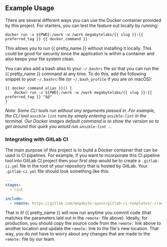 ## Example Usage

There are several different ways you can use the Docker container provided by this project. For starters, you can test the feature out locally by running:

```shell
docker run -v ${PWD}:/work -w /work megabytelabs/{{ slug }}:{{ preferred_tag }} {{ docker_command }}
```

This allows you to run {{ pretty_name }} without installing it locally. This could be good for security since the application is within a container and also keeps your file system clean.

You can also add a bash alias to your `~/.bashrc` file so that you can run the {{ pretty_name }} command at any time. To do this, add the following snippet to your `~/.bashrc` file (or `~/.bash_profile` if you are on macOS):

```shell
{{ docker_command_alias }}() {
    docker run -v ${PWD}:/work -w /work megabytelabs/{{ slug }}:{{ preferred_tag }} "$@"
}
```

_Note: Some CLI tools run without any arguments passed in. For example, the CLI tool `ansible-lint` runs by simply entering `ansible-lint` in the terminal. Our Docker images default command is to show the version so to get around this quirk you would run `ansible-lint .`._

### Integrating with GitLab CI

The main purpose of this project is to build a Docker container that can be used in CI pipelines. For example, if you want to incorporate this CI pipeline tool into GitLab CI project then your first step would be to create a `.gitlab-ci.yml` file in the root of your repository that is hosted by GitLab. Your `.gitlab-ci.yml` file should look something like this:

```yaml
---
stages:
  - lint

include:
  - remote: https://gitlab.com/megabyte-space/gitlab-ci-templates/-/raw/master/{{ slug }}.gitlab-ci.yml
```

That is it! {{ pretty_name }} will now run anytime you commit code (that matches the parameters laid out in the `remote:` file above). Ideally, for production, you should copy the source code from the `remote:` link above to another location and update the `remote:` link to the file's new location. That way, you do not have to worry about any changes that are made to the `remote:` file by our team.
